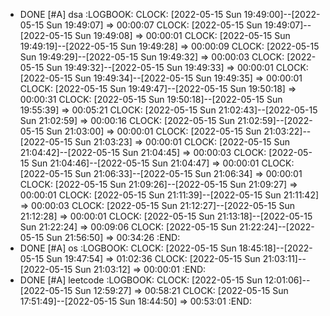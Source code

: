 - DONE [#A] dsa
  :LOGBOOK:
  CLOCK: [2022-05-15 Sun 19:49:00]--[2022-05-15 Sun 19:49:07] =>  00:00:07
  CLOCK: [2022-05-15 Sun 19:49:07]--[2022-05-15 Sun 19:49:08] =>  00:00:01
  CLOCK: [2022-05-15 Sun 19:49:19]--[2022-05-15 Sun 19:49:28] =>  00:00:09
  CLOCK: [2022-05-15 Sun 19:49:29]--[2022-05-15 Sun 19:49:32] =>  00:00:03
  CLOCK: [2022-05-15 Sun 19:49:32]--[2022-05-15 Sun 19:49:33] =>  00:00:01
  CLOCK: [2022-05-15 Sun 19:49:34]--[2022-05-15 Sun 19:49:35] =>  00:00:01
  CLOCK: [2022-05-15 Sun 19:49:47]--[2022-05-15 Sun 19:50:18] =>  00:00:31
  CLOCK: [2022-05-15 Sun 19:50:18]--[2022-05-15 Sun 19:55:39] =>  00:05:21
  CLOCK: [2022-05-15 Sun 21:02:43]--[2022-05-15 Sun 21:02:59] =>  00:00:16
  CLOCK: [2022-05-15 Sun 21:02:59]--[2022-05-15 Sun 21:03:00] =>  00:00:01
  CLOCK: [2022-05-15 Sun 21:03:22]--[2022-05-15 Sun 21:03:23] =>  00:00:01
  CLOCK: [2022-05-15 Sun 21:04:42]--[2022-05-15 Sun 21:04:45] =>  00:00:03
  CLOCK: [2022-05-15 Sun 21:04:46]--[2022-05-15 Sun 21:04:47] =>  00:00:01
  CLOCK: [2022-05-15 Sun 21:06:33]--[2022-05-15 Sun 21:06:34] =>  00:00:01
  CLOCK: [2022-05-15 Sun 21:09:26]--[2022-05-15 Sun 21:09:27] =>  00:00:01
  CLOCK: [2022-05-15 Sun 21:11:39]--[2022-05-15 Sun 21:11:42] =>  00:00:03
  CLOCK: [2022-05-15 Sun 21:12:27]--[2022-05-15 Sun 21:12:28] =>  00:00:01
  CLOCK: [2022-05-15 Sun 21:13:18]--[2022-05-15 Sun 21:22:24] =>  00:09:06
  CLOCK: [2022-05-15 Sun 21:22:24]--[2022-05-15 Sun 21:56:50] =>  00:34:26
  :END:
- DONE [#A] os
  :LOGBOOK:
  CLOCK: [2022-05-15 Sun 18:45:18]--[2022-05-15 Sun 19:47:54] =>  01:02:36
  CLOCK: [2022-05-15 Sun 21:03:11]--[2022-05-15 Sun 21:03:12] =>  00:00:01
  :END:
- DONE [#A] leetcode
  :LOGBOOK:
  CLOCK: [2022-05-15 Sun 12:01:06]--[2022-05-15 Sun 12:59:27] =>  00:58:21
  CLOCK: [2022-05-15 Sun 17:51:49]--[2022-05-15 Sun 18:44:50] =>  00:53:01
  :END: